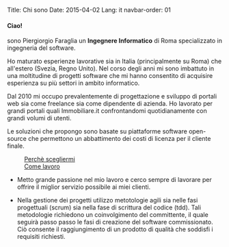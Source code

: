 Title: Chi sono
Date: 2015-04-02
Lang: it
navbar-order: 01

<div class="sectiontitle">
  <h4>Ciao!</h4>
</div>

sono Piergiorgio Faraglia un **Ingegnere Informatico** di Roma
specializzato in ingegneria del software.

Ho maturato esperienze lavorative sia in Italia (principalmente su Roma) che
all'estero (Svezia, Regno Unito). Nel corso degli anni mi sono imbattuto in una
moltitudine di progetti software che mi hanno consentito di acquisire
esperienza su più settori in ambito informatico.

Dal 2010 mi occupo prevalentemente di progettazione e sviluppo di portali web
sia come freelance sia come dipendente di azienda. Ho lavorato per grandi
portali quali Immobiliare.it confrontandomi quotidianamente con grandi volumi
di utenti.

Le soluzioni che propongo sono basate su piattaforme software open-source che
permettono un abbattimento dei costi di licenza per il cliente finale.

<dl class="tabs">
  <dd class="active"><a href="#why">Perchè scegliermi</a></dd>
  <dd><a href="#how">Come lavoro</a></dd>
</dl>

<ul class="tabs-content">
  <li id="whyTab" class="active">
  <p>
  Metto grande passione nel mio lavoro e cerco sempre di lavorare per
  offrire il miglior servizio possibile ai miei clienti.
  </p>
  </li>
  <li id="howTab">
  Nella gestione dei progetti utilizzo metotologie agili sia nelle fasi
  progettuali (scrum) sia nella fase di scrittura del codice (tdd).
  Tali metodologie richiedono un coinvolgimento del committente, il quale seguirà
  passo passo le fasi di creazione del software commissionato. Ciò consente il
  raggiungimento di un prodotto di qualità che soddisfi i requisiti richiesti.
  </li>
</ul>
